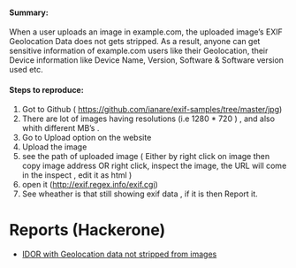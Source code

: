 <h4>Summary:</h4>
When a user uploads an image in example.com, the uploaded image’s EXIF Geolocation Data does not gets stripped. As a result, anyone can get sensitive information of example.com users like their Geolocation, their Device information like Device Name, Version, Software & Software version used etc.

<h4>Steps to reproduce:</h4>

1. Got to Github ( https://github.com/ianare/exif-samples/tree/master/jpg) <br>
2. There are lot of images having resolutions (i.e 1280 * 720 ) , and also whith different MB’s . <br>
3. Go to Upload option on the website <br>
4. Upload the image<br>
5. see the path of uploaded image ( Either by right click on image then copy image address OR right click, inspect the image, the URL will come in the inspect ,   edit it as html )</br>
6. open it (http://exif.regex.info/exif.cgi)</br>
7. See wheather is that still showing exif data , if it is then Report it.

# Reports (Hackerone)

- [IDOR with Geolocation data not stripped from images](https://hackerone.com/reports/906907)
